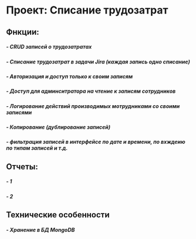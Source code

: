 # Проект: Списание трудозатрат
## Фнкции:

##### - CRUD записей о трудозатратах 
##### - Списание трудозатрат в задачи Jira (каждая запись одно списание)
##### - Авторизация и доступ только к своим записям 
##### - Доступ для админситратора на чтение к записям сотрудников
##### - Логирование действий производимых мотрудниками со своими записями
##### - Копирование (дублирование записей)
##### - фильтрация записей в интерфейсе по дате и времени, по вхждеию по типам записей и т.д.

## Отчеты:
##### - 1
##### - 2
  

## Технические особенности
##### - Хранение в БД MongoDB

  